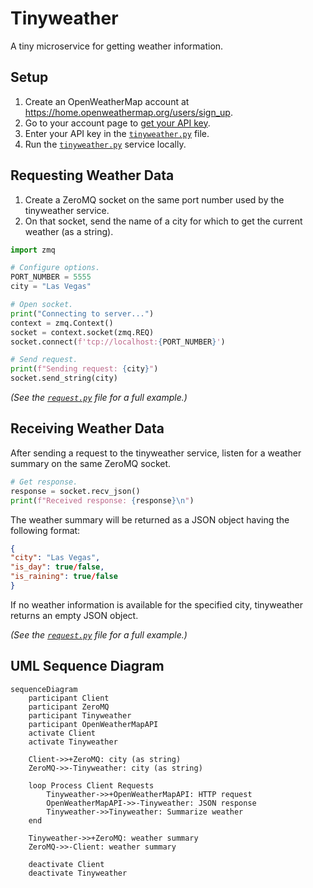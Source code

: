 # Tinyweather
A tiny microservice for getting weather information.


## Setup
1. Create an OpenWeatherMap account at https://home.openweathermap.org/users/sign_up.
1. Go to your account page to [get your API key](https://home.openweathermap.org/api_keys).
1. Enter your API key in the [`tinyweather.py`](https://github.com/jxcrw/tinyweather/blob/main/tinyweather.py) file.
1. Run the [`tinyweather.py`](https://github.com/jxcrw/tinyweather/blob/main/tinyweather.py) service locally.


## Requesting Weather Data
1. Create a ZeroMQ socket on the same port number used by the tinyweather service.
1. On that socket, send the name of a city for which to get the current weather (as a string).

```python
import zmq

# Configure options.
PORT_NUMBER = 5555
city = "Las Vegas"

# Open socket.
print("Connecting to server...")
context = zmq.Context()
socket = context.socket(zmq.REQ)
socket.connect(f'tcp://localhost:{PORT_NUMBER}')

# Send request.
print(f"Sending request: {city}")
socket.send_string(city)
```

_(See the [`request.py`](https://github.com/jxcrw/tinyweather/blob/main/request.py) file for a full example.)_

## Receiving Weather Data
After sending a request to the tinyweather service, listen for a weather summary on the same ZeroMQ socket.

```python
# Get response.
response = socket.recv_json()
print(f"Received response: {response}\n")
```

The weather summary will be returned as a JSON object having the following format:

```json
{
"city": "Las Vegas",
"is_day": true/false,
"is_raining": true/false
}
```

If no weather information is available for the specified city, tinyweather returns an empty JSON object.

_(See the [`request.py`](https://github.com/jxcrw/tinyweather/blob/main/request.py) file for a full example.)_


## UML Sequence Diagram
```mermaid
sequenceDiagram
    participant Client
    participant ZeroMQ
    participant Tinyweather
    participant OpenWeatherMapAPI
    activate Client
    activate Tinyweather

    Client->>+ZeroMQ: city (as string)
    ZeroMQ->>-Tinyweather: city (as string)

    loop Process Client Requests
        Tinyweather->>+OpenWeatherMapAPI: HTTP request
        OpenWeatherMapAPI->>-Tinyweather: JSON response
        Tinyweather->>Tinyweather: Summarize weather
    end

    Tinyweather->>+ZeroMQ: weather summary
    ZeroMQ->>-Client: weather summary

    deactivate Client
    deactivate Tinyweather
```
